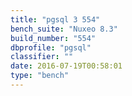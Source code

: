 ```yaml
---
title: "pgsql 3 554"
bench_suite: "Nuxeo 8.3"
build_number: "554"
dbprofile: "pgsql"
classifier: ""
date: 2016-07-19T00:58:01
type: "bench"
---
```

